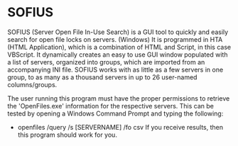 # SOFIUS
SOFIUS (Server Open File In-Use Search) is a GUI tool to quickly and easily search for open file locks on servers. (Windows)
It is programmed in HTA (HTML Application), which is a combination of HTML and Script, in this case VBScript.
It dynamically creates an easy to use GUI window populated with a list of servers, organized into groups, which are imported from an accompanying INI file.
SOFIUS works with as little as a few servers in one group, to as many as a thousand servers in up to 26 user-named columns/groups.

The user running this program must have the proper permissions to retrieve the 'OpenFiles.exe' information for the respective servers.
This can be tested by opening a Windows Command Prompt and typing the following:
*  openfiles /query /s [SERVERNAME] /fo csv
If you receive results, then this program should work for you.
